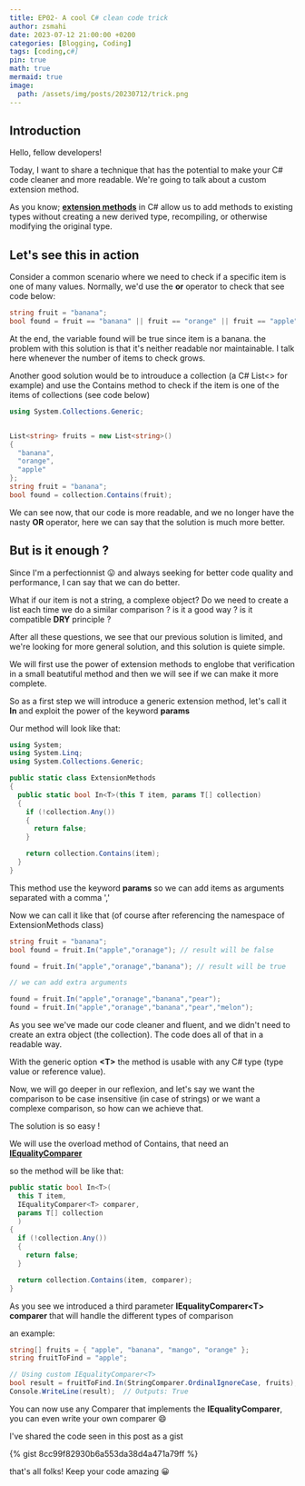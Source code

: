 ```yaml
---
title: EP02- A cool C# clean code trick
author: zsmahi
date: 2023-07-12 21:00:00 +0200
categories: [Blogging, Coding]
tags: [coding,c#]
pin: true
math: true
mermaid: true
image:
  path: /assets/img/posts/20230712/trick.png
---
```


## Introduction

Hello, fellow developers!

Today, I want to share a technique that has the potential to make your C# code cleaner and more readable. We're going to talk about a custom extension method.

As you know; [**extension methods**](https://learn.microsoft.com/en-us/dotnet/csharp/programming-guide/classes-and-structs/extension-methods) in C# allow us to add methods to existing types without creating a new derived type, recompiling, or otherwise modifying the original type.

## Let's see this in action

Consider a common scenario where we need to check if a specific item is one of many values. Normally, we'd use the **or** operator to check that see code below:

```cs
string fruit = "banana";
bool found = fruit == "banana" || fruit == "orange" || fruit == "apple";
```

At the end, the variable found will be true since item is a banana. the problem with this solution is that it's neither readable nor maintainable. I talk here whenever the number of items to check grows.

Another good solution would be to introuduce a collection (a C# List<> for example) and use the Contains method to check if the item is one of the items of collections (see code below)

```cs
using System.Collections.Generic;


List<string> fruits = new List<string>()
{
  "banana",
  "orange",
  "apple"
};
string fruit = "banana";
bool found = collection.Contains(fruit);
```

We can see now, that our code is more readable, and we no longer have the nasty **OR** operator, here we can say that the solution is much more better.


## But is it enough ?

Since I'm a perfectionnist :stuck_out_tongue: and always seeking for better code quality and performance, I can say that we can do better.

What if our item is not a string, a complexe object? Do we need to create a list each time we do a similar comparison ? is it a good way ? is it compatible **DRY** principle ?

After all these questions, we see that our previous solution is limited, and we're looking for more general solution, and this solution is quiete simple.

We will first use the power of extension methods to englobe that verification in a small beatutiful method and then we will see if we can make it more complete.

So as a first step we will introduce a generic extension method, let's call it **In** and exploit the power of the keyword **params**

Our method will look like that:


```cs
using System;
using System.Linq;
using System.Collections.Generic;

public static class ExtensionMethods
{
  public static bool In<T>(this T item, params T[] collection)
  {
    if (!collection.Any())
    {
      return false;
    }

    return collection.Contains(item);
  }
}
```



This method use the keyword **params** so we can add items as arguments separated with a comma ','

Now we can call it like that (of course after referencing the namespace of ExtensionMethods class)

```cs
string fruit = "banana";
bool found = fruit.In("apple","oranage"); // result will be false

found = fruit.In("apple","oranage","banana"); // result will be true

// we can add extra arguments

found = fruit.In("apple","oranage","banana","pear");
found = fruit.In("apple","oranage","banana","pear","melon");
```
As you see we've made our code cleaner and fluent, and we didn't need to create an extra object (the collection). The code does all of that in a readable way.

With the generic option **&lt;T&gt;** the method is usable with any C# type (type value or reference value).

Now, we will go deeper in our reflexion, and let's say we want the comparison to be case insensitive (in case of strings) or we want a complexe comparison, so how can we achieve that.

The solution is so easy !

We will use the overload method of Contains, that need an [**IEqualityComparer**](https://learn.microsoft.com/en-us/dotnet/api/system.collections.generic.iequalitycomparer-1?view=net-7.0)

so the method will be like that:
```cs
public static bool In<T>(
  this T item,
  IEqualityComparer<T> comparer,
  params T[] collection
  )
{
  if (!collection.Any())
  {
    return false;
  }

  return collection.Contains(item, comparer);
}
```

As you see we introduced a third parameter **IEqualityComparer&lt;T&gt; comparer** that will handle the different types of comparison

an example:
```cs
string[] fruits = { "apple", "banana", "mango", "orange" };
string fruitToFind = "apple";

// Using custom IEqualityComparer<T>
bool result = fruitToFind.In(StringComparer.OrdinalIgnoreCase, fruits);
Console.WriteLine(result);  // Outputs: True
```

You can now use any Comparer that implements the **IEqualityComparer**, you can even write your own comparer :smile:

I've shared the code seen in this post as a gist

{% gist 8cc99f82930b6a553da38d4a471a79ff %}

that's all folks! Keep your code amazing :grinning:

